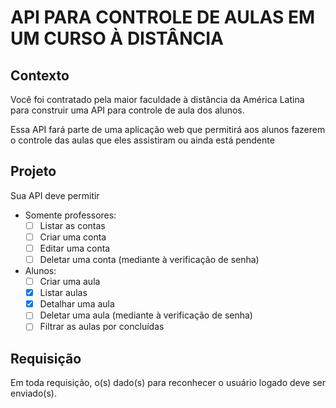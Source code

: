 # API PARA CONTROLE DE AULAS EM UM CURSO À DISTÂNCIA

## Contexto
Você foi contratado pela maior faculdade à distância da América Latina para construir uma API para controle de aula dos alunos.

Essa API fará parte de uma aplicação web que permitirá aos alunos fazerem o controle das aulas que eles assistiram ou ainda está pendente

## Projeto
Sua API deve permitir
- Somente professores:
  - [ ] Listar as contas
  - [ ] Criar uma conta
  - [ ] Editar uma conta
  - [ ] Deletar uma conta (mediante à verificação de senha)
- Alunos:
  - [ ] Criar uma aula
  - [x] Listar aulas
  - [x] Detalhar uma aula
  - [ ] Deletar uma aula (mediante à verificação de senha)
  - [ ] Filtrar as aulas por concluídas

## Requisição
Em toda requisição, o(s) dado(s) para reconhecer o usuário logado deve ser enviado(s).